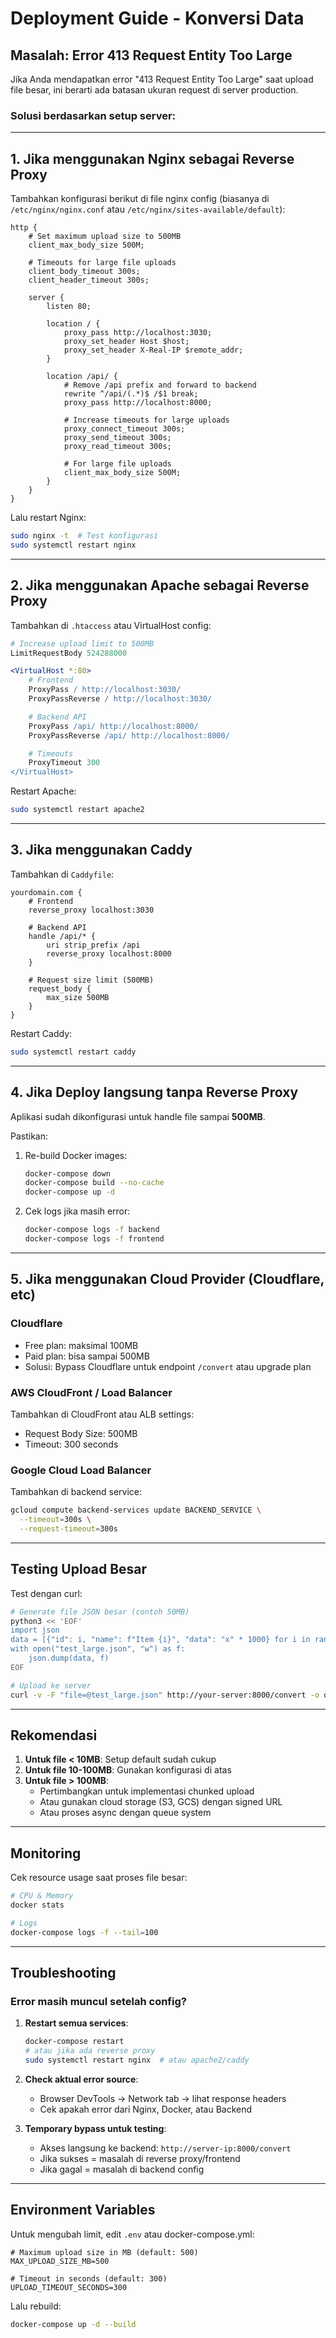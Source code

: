 # Deployment Guide - Konversi Data

## Masalah: Error 413 Request Entity Too Large

Jika Anda mendapatkan error "413 Request Entity Too Large" saat upload file besar, ini berarti ada batasan ukuran request di server production.

### Solusi berdasarkan setup server:

---

## 1. Jika menggunakan Nginx sebagai Reverse Proxy

Tambahkan konfigurasi berikut di file nginx config (biasanya di `/etc/nginx/nginx.conf` atau `/etc/nginx/sites-available/default`):

```nginx
http {
    # Set maximum upload size to 500MB
    client_max_body_size 500M;

    # Timeouts for large file uploads
    client_body_timeout 300s;
    client_header_timeout 300s;

    server {
        listen 80;

        location / {
            proxy_pass http://localhost:3030;
            proxy_set_header Host $host;
            proxy_set_header X-Real-IP $remote_addr;
        }

        location /api/ {
            # Remove /api prefix and forward to backend
            rewrite ^/api/(.*)$ /$1 break;
            proxy_pass http://localhost:8000;

            # Increase timeouts for large uploads
            proxy_connect_timeout 300s;
            proxy_send_timeout 300s;
            proxy_read_timeout 300s;

            # For large file uploads
            client_max_body_size 500M;
        }
    }
}
```

Lalu restart Nginx:
```bash
sudo nginx -t  # Test konfigurasi
sudo systemctl restart nginx
```

---

## 2. Jika menggunakan Apache sebagai Reverse Proxy

Tambahkan di `.htaccess` atau VirtualHost config:

```apache
# Increase upload limit to 500MB
LimitRequestBody 524288000

<VirtualHost *:80>
    # Frontend
    ProxyPass / http://localhost:3030/
    ProxyPassReverse / http://localhost:3030/

    # Backend API
    ProxyPass /api/ http://localhost:8000/
    ProxyPassReverse /api/ http://localhost:8000/

    # Timeouts
    ProxyTimeout 300
</VirtualHost>
```

Restart Apache:
```bash
sudo systemctl restart apache2
```

---

## 3. Jika menggunakan Caddy

Tambahkan di `Caddyfile`:

```caddy
yourdomain.com {
    # Frontend
    reverse_proxy localhost:3030

    # Backend API
    handle /api/* {
        uri strip_prefix /api
        reverse_proxy localhost:8000
    }

    # Request size limit (500MB)
    request_body {
        max_size 500MB
    }
}
```

Restart Caddy:
```bash
sudo systemctl restart caddy
```

---

## 4. Jika Deploy langsung tanpa Reverse Proxy

Aplikasi sudah dikonfigurasi untuk handle file sampai **500MB**.

Pastikan:
1. Re-build Docker images:
   ```bash
   docker-compose down
   docker-compose build --no-cache
   docker-compose up -d
   ```

2. Cek logs jika masih error:
   ```bash
   docker-compose logs -f backend
   docker-compose logs -f frontend
   ```

---

## 5. Jika menggunakan Cloud Provider (Cloudflare, etc)

### Cloudflare
- Free plan: maksimal 100MB
- Paid plan: bisa sampai 500MB
- Solusi: Bypass Cloudflare untuk endpoint `/convert` atau upgrade plan

### AWS CloudFront / Load Balancer
Tambahkan di CloudFront atau ALB settings:
- Request Body Size: 500MB
- Timeout: 300 seconds

### Google Cloud Load Balancer
Tambahkan di backend service:
```bash
gcloud compute backend-services update BACKEND_SERVICE \
  --timeout=300s \
  --request-timeout=300s
```

---

## Testing Upload Besar

Test dengan curl:
```bash
# Generate file JSON besar (contoh 50MB)
python3 << 'EOF'
import json
data = [{"id": i, "name": f"Item {i}", "data": "x" * 1000} for i in range(50000)]
with open("test_large.json", "w") as f:
    json.dump(data, f)
EOF

# Upload ke server
curl -v -F "file=@test_large.json" http://your-server:8000/convert -o output.xlsx
```

---

## Rekomendasi

1. **Untuk file < 10MB**: Setup default sudah cukup
2. **Untuk file 10-100MB**: Gunakan konfigurasi di atas
3. **Untuk file > 100MB**:
   - Pertimbangkan untuk implementasi chunked upload
   - Atau gunakan cloud storage (S3, GCS) dengan signed URL
   - Atau proses async dengan queue system

---

## Monitoring

Cek resource usage saat proses file besar:
```bash
# CPU & Memory
docker stats

# Logs
docker-compose logs -f --tail=100
```

---

## Troubleshooting

### Error masih muncul setelah config?

1. **Restart semua services**:
   ```bash
   docker-compose restart
   # atau jika ada reverse proxy
   sudo systemctl restart nginx  # atau apache2/caddy
   ```

2. **Check aktual error source**:
   - Browser DevTools → Network tab → lihat response headers
   - Cek apakah error dari Nginx, Docker, atau Backend

3. **Temporary bypass untuk testing**:
   - Akses langsung ke backend: `http://server-ip:8000/convert`
   - Jika sukses = masalah di reverse proxy/frontend
   - Jika gagal = masalah di backend config

---

## Environment Variables

Untuk mengubah limit, edit `.env` atau docker-compose.yml:

```env
# Maximum upload size in MB (default: 500)
MAX_UPLOAD_SIZE_MB=500

# Timeout in seconds (default: 300)
UPLOAD_TIMEOUT_SECONDS=300
```

Lalu rebuild:
```bash
docker-compose up -d --build
```
